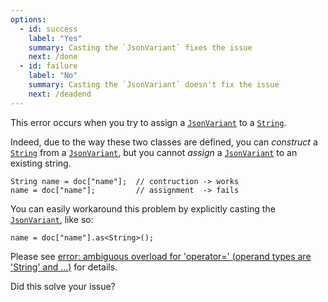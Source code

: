 ```yaml
---
options:
  - id: success
    label: "Yes"
    summary: Casting the `JsonVariant` fixes the issue
    next: /done
  - id: failure
    label: "No"
    summary: Casting the `JsonVariant` doesn't fix the issue
    next: /deadend
---
```


This error occurs when you try to assign a [`JsonVariant`](/v6/api/jsonvariant/) to a [`String`](https://www.arduino.cc/reference/en/language/variables/data-types/stringobject/).

Indeed, due to the way these two classes are defined, you can *construct* a [`String`](https://www.arduino.cc/reference/en/language/variables/data-types/stringobject/) from a [`JsonVariant`](/v6/api/jsonvariant/), but you cannot *assign* a [`JsonVariant`](/v6/api/jsonvariant/) to an existing string.

```
String name = doc["name"];  // contruction -> works
name = doc["name"];         // assignment  -> fails
```

You can easily workaround this problem by explicitly casting the [`JsonVariant`](/v6/api/jsonvariant/), like so:

```
name = doc["name"].as<String>();
```

Please see [error: ambiguous overload for 'operator=' (operand types are 'String' and ...)](/v6/error/ambiguous-overload-for-operator-equal/) for details.

Did this solve your issue?